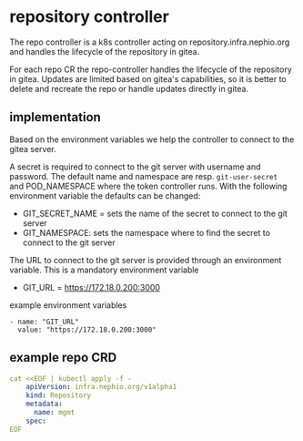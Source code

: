 # repository controller

The repo controller is a k8s controller acting on repository.infra.nephio.org and handles the lifecycle of the repository in gitea.

For each repo CR the repo-controller handles the lifecycle of the repository in gitea. Updates are limited based on gitea's capabilities, so it is better to delete and recreate the repo or handle updates directly in gitea.

## implementation

Based on the environment variables we help the controller to connect to the gitea server.

A secret is required to connect to the git server with username and password. The default name and namespace are resp. `git-user-secret ` and POD_NAMESPACE where the token controller runs.
With the following environment variable the defaults can be changed:
- GIT_SECRET_NAME = sets the name of the secret to connect to the git server
- GIT_NAMESPACE: sets the namespace where to find the secret to connect to the git server

The URL to connect to the git server is provided through an environment variable. This is a mandatory environment variable

- GIT_URL = https://172.18.0.200:3000

example environment variables

```
- name: "GIT_URL"
  value: "https://172.18.0.200:3000"
```


## example repo CRD

```yaml
cat <<EOF | kubectl apply -f - 
    apiVersion: infra.nephio.org/v1alpha1
    kind: Repository
    metadata:
      name: mgmt
    spec:
EOF
```